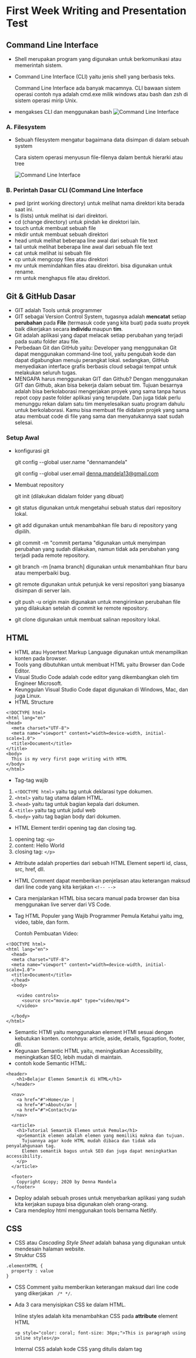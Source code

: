 # First Week Writing and Presentation Test
## Command Line Interface
- Shell merupakan program yang digunakan untuk berkomunikasi atau memerintah sistem.
- Command Line Interface (CLI) yaitu jenis shell yang berbasis teks.

  Command Line Interface ada banyak macamnya. CLI bawaan sistem operasi contoh nya adalah cmd.exe milik windows atau bash dan zsh di sistem operasi mirip Unix.
  
- mengakses CLI dan menggunakan bash ![Command Line Interface](/week-1/mengakses-cli.png)
### A. Filesystem
- Sebuah filesystem mengatur bagaimana data disimpan di dalam sebuah system
  
  Cara sistem operasi menyusun file-filenya dalam bentuk hierarki atau tree

  ![Command Line Interface](/week-1/filesystem.png)

### B. Perintah Dasar CLI (Command Line Interface 
- pwd (print working directory) untuk melihat nama direktori kita berada saat ini.
- ls (lists) untuk melihat isi dari direktori.
- cd (change directory) untuk pindah ke direktori lain.
- touch untuk membuat sebuah file
- mkdir untuk membuat sebuah direktori
- head untuk melihat beberapa line awal dari sebuah file text
- tail untuk melihat beberapa line awal dari sebuah file text
- cat untuk melihat isi sebuah file
- cp untuk mengcopy files atau direktori
- mv untuk memindahkan files atau direktori. bisa digunakan untuk rename.
- rm untuk menghapus file atau direktori.

## Git & GitHub Dasar
- GIT adalah Tools untuk programmer
- GIT sebagai Version Control System, tugasnya adalah **mencatat** setiap **perubahan** pada **File** (termasuk code yang kita buat) pada suatu proyek baik dikerjakan secara **individu** maupun **tim**.
- Git adalah aplikasi yang dapat melacak setiap perubahan yang terjadi pada suatu folder atau file.
- Perbedaan Git dan GitHub yaitu: Developer yang menggunakan Git dapat menggunakan command-line tool, yaitu pengubah kode dan dapat digabungkan menuju perangkat lokal. sedangkan, GitHub menyediakan interface grafis berbasis cloud sebagai tempat untuk melakukan seluruh tugas.
- MENGAPA harus menggunakan GIT dan Github? Dengan menggunakan GIT dan Github, akan bisa bekerja dalam sebuat tim. Tujuan besarnya adalah bisa berkolaborasi mengerjakan proyek yang sama tanpa harus repot copy paste folder aplikasi yang terupdate.
Dan juga tidak perlu menunggu rekan dalam satu tim menyelesaikan suatu program dahulu untuk berkolaborasi. Kamu bisa membuat file didalam projek yang sama atau membuat code di file yang sama dan menyatukannya saat sudah selesai.

### Setup Awal
- konfigurasi git

  git config --global user.name "dennamandela"
  
  git config --global user.email denna.mandela13@gmail.com
  
- Membuat repository

  git init (dilakukan didalam folder yang dibuat)
  
- git status digunakan untuk mengetahui sebuah status dari repository lokal.
- git add digunakan untuk menambahkan file baru di repository yang dipilih.
- git commit -m "commit pertama "digunakan untuk menyimpan perubahan yang sudah dilakukan, namun tidak ada perubahan yang terjadi pada remote repository.
- git branch -m [nama branch] digunakan untuk menambahkan fitur baru atau memperbaiki bug.
- git remote digunakan untuk petunjuk ke versi repositori yang biasanya disimpan di server lain.
- git push -u origin main digunakan untuk mengirimkan perubahan file yang dilakukan setelah di commit ke remote repository.
- git clone digunakan untuk membuat salinan repository lokal.

## HTML
- HTML atau Hyoertext Markup Language digunakan untuk menampilkan konten pada browser.
- Tools yang dibutuhkan untuk membuat HTML yaitu Browser dan Code Editor.
- Visual Studio Code adalah code editor yang dikembangkan oleh tim Engineer Microsoft.
- Keunggulan Visual Studio Code dapat digunakan di Windows, Mac, dan juga Linux.
- HTML Structure
```
<!DOCTYPE html>
<html lang="en"
<head>
  <meta charset="UTF-8">
  <meta name="viewport" content="width=device-width, initial-scale=1.0">
  <title>Document</title>
</title>
<body>
  This is my very first page writing with HTML
</body>
</html>
```
- Tag-tag wajib

1. ```<!DOCTYPE html>``` yaitu tag untuk deklarasi type dokumen.
2. ```<html>``` yaitu tag utama dalam HTML.
3. ```<head>``` yaitu tag untuk bagian kepala dari dokumen.
4. ```<title>``` yaitu tag untuk judul web
5. ```<body>``` yaitu tag bagian body dari dokumen.

- HTML Element terdiri opening tag dan closing tag.
1. opening tag: ```<p>```
2. content: Hello World
3. closing tag: ```</p>```

- Attribute adalah properties dari sebuah HTML Element seperti id, class, src, href, dll.
- HTML Comment dapat memberikan penjelasan atau keterangan maksud dari line code yang kita kerjakan ```<!-- -->```
- Cara menjalankan HTML bisa secara manual pada browser dan bisa menggunakan live server dari VS Code.
- Tag HTML Populer yang Wajib Programmer Pemula Ketahui yaitu img, video, table, dan form.

  Contoh Pembuatan Video:
  
```
<!DOCTYPE html>
<html lang="en">
  <head>
  <meta charset="UTF-8">
  <meta name="viewport" content="width=device-width, initial-scale=1.0">
  <title>Document</title>
  </head> 
  <body>
    
    <video controls>
      <source src="movie.mp4" type="video/mp4">
    </video>
    
  </body>
</html>
```
- Semantic HTMl yaitu menggunakan element HTMl sesuai dengan kebutukan konten. contohnya: article, aside, details, figcaption, footer, dll.
- Kegunaan Semantic HTML yaitu, meningkatkan Accessibility, meningkatkan SEO, lebih mudah di maintain.
- contoh kode Semantic HTML:
```
<header>
    <h1>Belajar Elemen Semantik di HTML</h1>
  </header>

  <nav>
    <a href="#">Home</a> |
    <a href="#">About</a> |
    <a href="#">Contact</a>
  </nav>

  <article>
    <h1>Tutorial Semantik Elemen untuk Pemula</h1>
    <p>Semantik elemen adalah elemen yang memiliki makna dan tujuan.
      Tujuannya agar kode HTML mudah dibaca dan tidak ada penyalahgunaan tag.
      Elemen semantik bagus untuk SEO dan juga dapat meningkatkan accessibility.
    </p>
  </article>

  <footer>
    Copyright &copy; 2020 by Denna Mandela
  </footer>
  ```
- Deploy adalah sebuah proses untuk menyebarkan aplikasi yang sudah kita kerjakan supaya bisa digunakan oleh orang-orang.
- Cara mendeploy html menggunakan tools bernama Netlify.

## CSS
- CSS atau *Cascading Style Sheet* adalah bahasa yang digunakan untuk mendesain halaman website.
- Struktur CSS
```
.elementHTML {
  property : value
}
```
- CSS Comment yaitu memberikan keterangan maksud dari line code yang dikerjakan ``` /* */```.
- Ada 3 cara menyisipkan CSS ke dalam HTML.

  Inline styles adalah kita menambahkan CSS pada **attribute** element HTML

  ```
  <p style="color: coral; font-size: 36px;">This is paragraph using inline styles</p>
  ```

  Internal CSS adalah kode CSS yang ditulis dalam tag<style> dan kode HTML yang ditulis di bagian header file HTML.

  ```
  <style></style>
  ```
  
  External CSS adalah kode CSS yang diletakkan di luar dokumen HTML sebagai file .css.

- Sintaks CSS terdiri dari tiga bagian: pemilih atau selektor (selector), sifat atau properti (property), dan nilai (value).
- Contoh sintaks dasar dari CSS:
  
  ```
  h1 {
    color: red;
  }
  ```

- Ada beberapa cara yang bisa digunakan sesuai kebutuhan untuk mendesain element HTML di CSS.
  
  Tag Name: Selektor ini akan memilih elemen berdasarkan nama tag.
  
  ```
  p {
    color: blue;
  }
  ```
  
  Tag Class: selektor yang memilih elemen berdasarkan nama class yang diberikan.
  
  ```
  .pink {
    color: white;
    background: pink;
    padding: 5px;
  }
  ```
  
  Tag ID: Selektor ID hampir sama dengan class. Bedanya, ID bersifat unik. Hanya boleh digunakan oleh satu elemen saja.
  
  ```
  #header {
    background: teal;
    color: white;
    height: 100px;
    padding: 50px;
  }
  ```

  Nested Element: setiap element memiliki parent dan child.
  
  !important CSS: jika pada styling CSS menggunakan !important, maka styling sebelumnya baik itu ID Name atau Class Name akan di override.
  
  ```
  h1.title {
    color: green;
  }
  ```

- Responsive web design atau desain web responsif adalah sebuah teknik atau metode bagi web designer untuk membuat suatu layout website yang dapat menyesuaikan diri sesuai dengan ukuran layar pengguna.
  
  Fluid Grid: sebuah grid atau garis-garis batas yang menentukan letak suatu komponen dalam desain.
  
  Media queries: untuk dapat mengambil data mengenai ukuran layar yang digunakan untuk menampilkan konten.
  
  Responsive media: media seperti foto dan video dapat ditampilkan dengan baik di berbagai ukuran layar.

- Flexbox yaitu memberikan container kemampuan untuk mengatur panjang, lebar, dan posisi item-item yang berada di dalamnya agar memaksimalkan ruang yang ada.
- beberapa property container flexbox diantaranya:
  
  flex-direction: Menentukkan arah (direction) yang akan diberlakukan untuk item-item yang ada pada container flexbox.
  
  flex-wrap: untuk mendefinisikan bahwa elemen item di dalam container flexbox tidak harus disejajarkan dalam satu baris.
  
  justify-content: untuk mensejajarkan item-item diantara flexbox agar container dari flexbox.
  
  align-items: bagaimana item-item pada container flex tersebut diletakkan sepanjang garis tegak lurus pada sumbu utama (cross-axis).  
  
## Algorithms and Data Structures
- Algoritma adalah deskripsi berupa step-step yang dibutuhkan untuk menyelesaikan suatu masalah.
- Struktur data adalah cara penyimpanan , pengorganisasian , dan pengaturan data di dalam media penyimpanan komputer sehingga data tersebut dapat digunakan secara efisien. Algoritma adalah sederetan langkah-langkah logis yang disusun secara sistematis untuk memecahkan suatu masalah.
- Ciri-ciri Algoritma
  
  - Input: memiliki 0 atau lebih inputan.
  - Ouput: memiliki min 1 buah output
  - Definiteness: Instruksi jelas tidak ambigu
  - Finitess: Memiliki titik berhenti (stop)
  - Effectiveness: Sebisa mungkin tepat sasaran dan efisien

- Jenis Proses Algoritma
  
  - Sequence: Instruksi yang dijalankan secara berurutan
  - Selection: Instruksi yang dijalankan jika memenuhi suatu kondisi
  - Iteration: Instruksi yang berulang kali dijalankan selama memenuhi suatu kondisi.
  - Concurrent: Instruksi yang dijalankan secara bersamaan.

- Penyajian Algoritma
  
  - Deskriptif 
  - Flowchart
  - Pseudocode

- Contoh Algoritma
```
Mengambil air minum:
Pergi ke dapur
Ambil gelas di rak
Pergi ke dispenser
Isi Gelas dengan air
Jika air sudah penuh
Air siap diminum
```
  
- Flowchart atau bagan alur adalah diagram yang menampilkan langkah-langkah dan keputusan untuk melakukan sebuah proses dari suatu program.
- Fungsi utama dari flowchart adalah memberi gambaran jalannya sebuah program dari satu proses ke proses lainnya. 
- Jenis flowchart
  - Flowchart dokumen: untuk menelusuri alur form dari satu bagian ke bagian yang lain, termasuk bagaimana laporan diproses, dicatat, dan disimpan.
  - Flowchart program: menggambarkan secara rinci prosedur dari proses program.
  - Flowchart proses: cara penggambaran rekayasa industrial dengan cara merinci dan menganalisis langkah-langkah selanjutnya dalam suatu prosedur atau sistem.
  - Flowchart sistem: flowchart yang menampilkan tahapan atau proses kerja yang sedang berlangsung di dalam sistem secara menyeluruh.
  - Flowchart skematik: menampilkan alur prosedur suatu sistem, hampir sama dengan flowchart sistem.

- Contoh Flowchart:
![Contoh Flowchart](/week-1/Contoh-flowchart.jpg "Contoh Flowchart")

- Pseudocode adalah menuliskan algoritma dengan umumnya bahasa inggris sebelum kita implementasikan ke bahasa pemograman tertentu.
- Panduan menulis Pseudocode
  - Menggunakan HURUF BESAR pada kata kunci (key commands).
  - 1 statement =  1 baris 
  - Gunakan indentasi
  - Please please be specific
  - simpel.

- Contoh Pseudocode
```
Menampilkan deret angka 1 - 10
deklarasi
  i ← 1
deskripsi
  while i <= 10
    print i
    i = i + 1
  end
```
- Jenis-jenis Pseudocode
  - Procedural: cara berpikir secara runtun
  - Conditional: digunakan saat dibutuhkan percabangan kasus.
  - Looping: dapat melakukan sebuah proses yang sama berulang-ulang.
  - Recursive: pola pikir dalam algoritma yang memanggil method/function didalam sebuah function.

## JavaScript
### JavaScript Introduction
- JavaScript adalah bahasa pemrograman yang sangat powerful yang digunakan untuk logic pada sebuah website.
- Cara menjalankan JavaScript yaitu melalui browser pada device setiap user.
- Pada JavaScript dikenal dengan istilah **Syntax** dan **Statement**.
  > Syntax adalah seperangkat aturan yang menentukan program JavaScript yang terstruktur dengan benar.
  >
  > Statement adalah sebuah intruksi untuk dieksekusi oleh web browser.

- Contoh Syntax JavaScript
  - Alert()
  - Prompt()
  - Confirm()

- Console Log adalah tempat untuk cek logic dan tempat untuk melakukan debugging (mengetahui error pada code) pada pemograman web. 
- Comments adalah sintaks yang digunakan untuk memberi keterangan tentang suatu statement. 
  - Single Comments ```//```
  - Multiline Comments ```/* */```

### Tipe Data (Data Types)
- *Tipe Data* adalah jenis-jenis data yang bisa disimpan di dalam variabel.
- Ada 6 Tipe data pada JavaScript:
  - number: tipe data yang mengandung semua angka termasuk angka desimal.
  - string: grup karakter yang ada pada keyboard laptop/PC kita yaitu letters (huruf), number (angka), spaces (spasi), symbol, dan lainnya. 
  - boolean: tipe data yang hanya mempunyai 2 buah nilai.
  - null: tipe data yang diartikan bahwa sebuah variable/data tidak memiliki nilai.
  - undefined: tipe data yang merepresentasikan varibel/data yang tidak memiliki nilai.
  - object: koleksi data yang saling berhubungan (related). Tipe data pbject dapat menyimpan data dengan tipe data apapun (number, string, boolean, dan lainnya).

### Variabel
- Variabel adalah container/tempat untuk menyimpan sebuah nilai.
- 3 hal yang dapat dilakukan pada variabel
  - Membuat variabel dengan nama yang jelas dan menggambarkan tentang data tersebut
  - Menyimpan dan mengupdate informasi/data yang disimpan
  - Mendapatkan/menampilan data yang tersimpan
	
- Ada 3 cara mendefinisikan sebuah variabel.
  - var
  - let
  - const

### Operator
- Assignment Operator (=) digunakan untuk menyimpan sebuah nilai pada variabel, Contohnya: ```let myName = 'Mandela';```
- Mathematical Assignment Operator merupakan **Operator** yang biasa digunakan pada operasi perhitungan matematis, atau bisa disebut juga dengan **Operator** yang digunakan untuk melakukan perhitungan.
- Contohnya:
``` 
let 4 = 4;
w = w + 1;

console.log(w); // Output: 5
```
- Increment dan Decrement untuk menambah atau mengurangi sebesar 1 nilai.
- Contohnya:
```
let a = 10;
a++;
console.log(a); // Output: 11

let b = 20;
b--;
console.log(b); // Output: 19
```
- Arithmetic Operator adalah operator yang melibatkan operasi matematika.
  - Tambah (+)
  - Kurang (-) 
  - Perkalian (*)
  - Pembagian (/)
  - Modulus (%)

- Comparison Operator adalah operator yang membandingkan satu nilai dengan nilai lainnya.
  - Lebih kecil dari: ```<```
  - Lebih besar dari: ```>```
  - Lebih kecil atau sama dengan: ```<=```
  - Lebih besar atau sama dengan: ```>=```
  - Sama dengan: ```===```
  - Tidak sama dengan: ```!==```

- Logical Operator digunakan untuk sebuah CONDITIONAL pada pemograman.
- Menghasilkan nilai BOOLEAN yaitu TRUE or FALSE.
- Simbol dari Logical Operator adalah sebagai berikut:
  - AND operator: menghasilkan nilai true jika kedua atau semua premis bernilai TRUE ```&&```
  - OR operator: menghasilkan nilai true jika salah satu premis mengandung nilai TRUE ```||```
  - NOT operator: membalikkan sebuah nilai BOOLEAN. TRUE menjadi FALSE dan sebaliknya. ```!```

### Conditional
- Conditional merupakan *statement percabangan* yang menggambarkan suatu *kondisi*.
- Conditional statement akan mengecek kondisi spesifik dan menjalankan perintah berdasarkan kondisi tersebut
- Contoh Conditional dalam kehidupan
  - Jika cuaca cerah hari ini, maka kita akan pergi keluar
  - Jika alarm berbunyi, maka kita akan bangun dari tidur
  - Jika lelah, maka kita akan istirahat
  - Jika lapar, kita akan makan
- Contoh IF Statement
```
let lapar = true;
if (lapar) {
  console.log('Yuk makan');
};
```
- IF ... ELSE Statement: Else akan mengeksekusi sebuah statement/code jika suatu kondisi bernilai **FALSE**
- Contoh IF ... ELSE Statement
```
let lapar = false;
if (lapar) {
  console.log('Yuk makan');
} else {
  console.log('Tidak makan');
}
```
- IF .. ELSE IF Statement dapat digunakan jika mempunyai berbagai kondisi.
Contoh IF .. ELSE IF Statement
```
let stopLight = 'red';
	
if(stopLight === 'red') {
  console.log('Stop!');
} else if (stopLight === 'yellow') {
  console.log('Slow down.');
} else if(stopLight === 'green') {
  console.log('Go!');
} else {
  console.log('Caution, unknown!');
}
```
- Truthy and Falsy digunakan untuk mengecek apakah variabel telah terisi namun tidak mementingkan nilainya.
- Contoh Truthy and Falsy
```
let myVariable = 'Hacktiv8';
if (myVariable) {
  console.log(myVariable)
} else {
  console.log('Variable tidak ada')
}
```
- Truthy and Falsy Assignment: Analoginya adalah jika memiliki sebuah website dan meminta inputan username lalu menampilkannya. Jika usernamenya kosong bisa isi nilai tersebut.
- Contoh Truthy and Falsy Assignment
```
let defaultName;
if (username) {
  defaultName = username;
} else {
  defaultName = 'Stranger';
}
```
- Switch Case Conditional digunakan untuk jika kondisi dan percabangan terlalu banyak
- Contoh Switch Case
```
let warna = 'merah';
 
switch (warna){
  case 'hitam':
    console.log('Warna Hitam');
    break;
  case 'merah':
    console.log('Warna Merah');
    break;
  case 'Kuning':
    console.log('Warna Kuning');
    break;
  default:
    console.log('warna tidak ada');
}
```
- Ternary Operator merupakan short-syntax dari statement if … else.
- Contoh Ternary Operator
```
let isNowSale = true;
isNowSale ? console.log('Lets Shopping now') : console.log('Shopping later');
```
### Looping
- Looping adalah statement yang mengulang sebuah instruksi hingga kondisi terpenuhi atau jika kondisi stop/berhenti tercapai.
- Ada 4 macam looping yaitu:
  - Foor Loop
  - While Loop
  - Do While
  - Nested Loop
- For Loop merupakan instruksi pengulangan yang dapat kita berikan pada program yang kita kembangkan.
- Contoh Foor Loop
```
let angka = 1;
for (angka; angka <= 10; angka++) {
  console.log(angka);
}
```
- While Loop akan menjalankan instruksi pengulangan kondisi bernilai TRUE.
- Contoh While Loop
```
let angka = 1;
while (angka <= 10) {
  console.log(angka);
  angka++;
}
```
- Do While 
```
do {
  console.log("Nyalakan mesin!");
  bensin--;
} while(bensin > 0)
```
- Nested Loop digunakan untuk membuat looping didalam looping.
- Contoh Nested Loop
```
for (let i = 1; i <= 10; i++) {
  for (let j = 1; j <= i; j++) {
    document.write('<br />')
    document.write('Baris', +i);
    document.write('<br />')
    document.write('Kolom', +j);
  }
}
```

